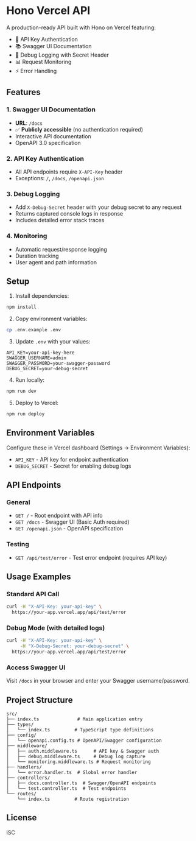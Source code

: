 # Hono Vercel API

A production-ready API built with Hono on Vercel featuring:

- 🔐 API Key Authentication
- 📚 Swagger UI Documentation
- 🐛 Debug Logging with Secret Header
- 📊 Request Monitoring
- ⚡ Error Handling

## Features

### 1. Swagger UI Documentation
- **URL**: `/docs`
- ✅ **Publicly accessible** (no authentication required)
- Interactive API documentation
- OpenAPI 3.0 specification

### 2. API Key Authentication
- All API endpoints require `X-API-Key` header
- Exceptions: `/`, `/docs`, `/openapi.json`

### 3. Debug Logging
- Add `X-Debug-Secret` header with your debug secret to any request
- Returns captured console logs in response
- Includes detailed error stack traces

### 4. Monitoring
- Automatic request/response logging
- Duration tracking
- User agent and path information

## Setup

1. Install dependencies:
```bash
npm install
```

2. Copy environment variables:
```bash
cp .env.example .env
```

3. Update `.env` with your values:
```env
API_KEY=your-api-key-here
SWAGGER_USERNAME=admin
SWAGGER_PASSWORD=your-swagger-password
DEBUG_SECRET=your-debug-secret
```

4. Run locally:
```bash
npm run dev
```

5. Deploy to Vercel:
```bash
npm run deploy
```

## Environment Variables

Configure these in Vercel dashboard (Settings → Environment Variables):

- `API_KEY` - API key for endpoint authentication
- `DEBUG_SECRET` - Secret for enabling debug logs

## API Endpoints

### General
- `GET /` - Root endpoint with API info
- `GET /docs` - Swagger UI (Basic Auth required)
- `GET /openapi.json` - OpenAPI specification

### Testing
- `GET /api/test/error` - Test error endpoint (requires API key)

## Usage Examples

### Standard API Call
```bash
curl -H "X-API-Key: your-api-key" \
  https://your-app.vercel.app/api/test/error
```

### Debug Mode (with detailed logs)
```bash
curl -H "X-API-Key: your-api-key" \
     -H "X-Debug-Secret: your-debug-secret" \
  https://your-app.vercel.app/api/test/error
```

### Access Swagger UI
Visit `/docs` in your browser and enter your Swagger username/password.

## Project Structure

```
src/
├── index.ts              # Main application entry
├── types/
│   └── index.ts         # TypeScript type definitions
├── config/
│   └── openapi.config.ts # OpenAPI/Swagger configuration
├── middleware/
│   ├── auth.middleware.ts      # API key & Swagger auth
│   ├── debug.middleware.ts     # Debug log capture
│   └── monitoring.middleware.ts # Request monitoring
├── handlers/
│   └── error.handler.ts  # Global error handler
├── controllers/
│   ├── docs.controller.ts  # Swagger/OpenAPI endpoints
│   └── test.controller.ts  # Test endpoints
└── routes/
    └── index.ts         # Route registration
```

## License

ISC
